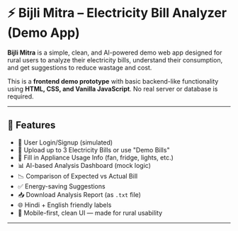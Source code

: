 # ⚡ Bijli Mitra – Electricity Bill Analyzer (Demo App)

**Bijli Mitra** is a simple, clean, and AI-powered demo web app designed for rural users to analyze their electricity bills, understand their consumption, and get suggestions to reduce wastage and cost.

This is a **frontend demo prototype** with basic backend-like functionality using **HTML, CSS, and Vanilla JavaScript**. No real server or database is required.

---

## 📌 Features

- 🔐 User Login/Signup (simulated)
- 📂 Upload up to 3 Electricity Bills or use "Demo Bills"
- 🧺 Fill in Appliance Usage Info (fan, fridge, lights, etc.)
- 📊 AI-based Analysis Dashboard (mock logic)
- 📉 Comparison of Expected vs Actual Bill
- ✅ Energy-saving Suggestions
- 📥 Download Analysis Report (as `.txt` file)
- 🌐 Hindi + English friendly labels
- 📱 Mobile-first, clean UI — made for rural usability

---




